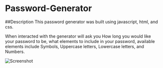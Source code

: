 # Password-Generator

##Description
This password generator was built using javascript, html, and css. 

When interacted with the generator will ask you How long you would like your password to be, what elements to include in your password, available elements include Symbols, Uppercase letters, Lowercase letters, and Numbers. 

![Screenshot](/Step-1.png)


